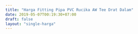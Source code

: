 ```yaml
---
title: "Harga Fitting Pipa PVC Rucika AW Tee Drat Dalam"
date: 2019-05-07T00:19:30+07:00
draft: false
layout: "single-harga"
---
```


